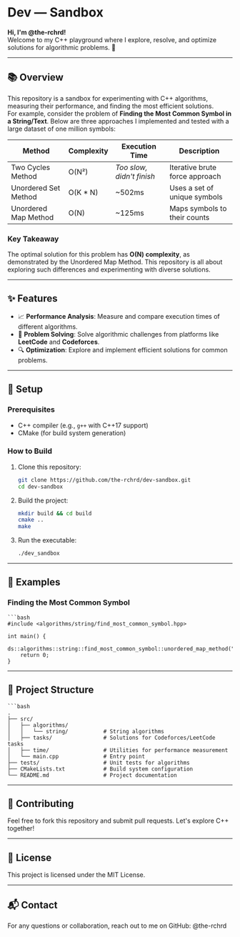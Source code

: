 # Dev — Sandbox

**Hi, I'm @the-rchrd!**  
Welcome to my C++ playground where I explore, resolve, and optimize solutions for algorithmic problems. 🚀

---

## 📚 Overview

This repository is a sandbox for experimenting with C++ algorithms, measuring their performance, and finding the most efficient solutions.  
For example, consider the problem of **Finding the Most Common Symbol in a String/Text**. Below are three approaches I implemented and tested with a large dataset of one million symbols:

| **Method**                  | **Complexity** | **Execution Time**        | **Description**                |
|-----------------------------|----------------|----------------------------|--------------------------------|
| Two Cycles Method           | O(N²)          | *Too slow, didn't finish*  | Iterative brute force approach |
| Unordered Set Method        | O(K * N)       | ~502ms                     | Uses a set of unique symbols   |
| Unordered Map Method        | O(N)           | ~125ms                     | Maps symbols to their counts   |

### **Key Takeaway**  
The optimal solution for this problem has **O(N) complexity**, as demonstrated by the Unordered Map Method. This repository is all about exploring such differences and experimenting with diverse solutions.

---

## ✨ Features

- 📈 **Performance Analysis**: Measure and compare execution times of different algorithms.
- 🧩 **Problem Solving**: Solve algorithmic challenges from platforms like **LeetCode** and **Codeforces**.
- 🔍 **Optimization**: Explore and implement efficient solutions for common problems.

---

## 🔧 Setup

### **Prerequisites**
- C++ compiler (e.g., `g++` with C++17 support)
- CMake (for build system generation)

### **How to Build**
1. Clone this repository:
    ```bash
    git clone https://github.com/the-rchrd/dev-sandbox.git
    cd dev-sandbox
2. Build the project:
    ```bash
    mkdir build && cd build
    cmake ..
    make
3. Run the executable:
    ```bash
    ./dev_sandbox

---

## 🧪 Examples

### **Finding the Most Common Symbol**
    ```bash
    #include <algorithms/string/find_most_common_symbol.hpp>

    int main() {
        ds::algorithms::string::find_most_common_symbol::unordered_map_method("input.txt");
        return 0;
    }

---

## 📂 Project Structure
    ```bash
    .
    ├── src/
    │   ├── algorithms/
    │   │   └── string/           # String algorithms
    │   ├── tasks/                # Solutions for Codeforces/LeetCode tasks
    │   ├── time/                 # Utilities for performance measurement
    │   └── main.cpp              # Entry point
    ├── tests/                    # Unit tests for algorithms
    ├── CMakeLists.txt            # Build system configuration
    └── README.md                 # Project documentation

---

## 🌟 Contributing
Feel free to fork this repository and submit pull requests. Let's explore C++ together!

---

## 📜 License
This project is licensed under the MIT License.

---

## 📬 Contact
For any questions or collaboration, reach out to me on GitHub: @the-rchrd